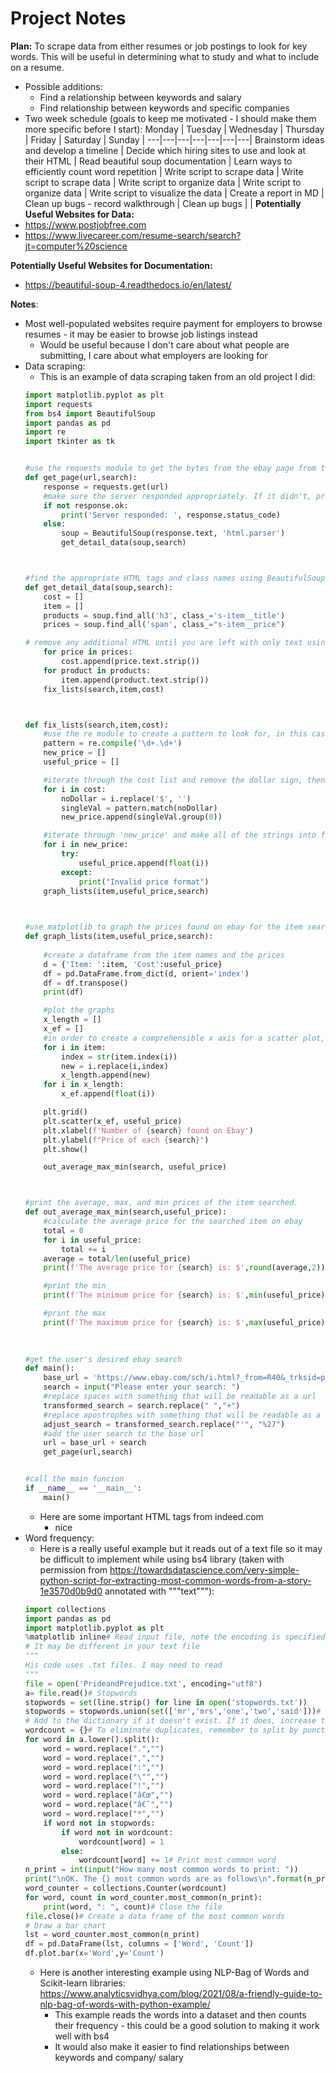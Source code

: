 # Project Notes
__Plan:__ To scrape data from either resumes or job postings to look for key words. This will be useful in determining what to study and what to include on a resume.
* Possible additions: 
    - Find a relationship between keywords and salary
    - Find relationship between keywords and specific companies
* Two week schedule (goals to keep me motivated - I should make them more specific before I start):
    Monday | Tuesday | Wednesday | Thursday | Friday | Saturday | Sunday |
    ---|---|---|---|---|---|---| 
    Brainstorm ideas and develop a timeline | Decide which hiring sites to use and look at their HTML | Read beautiful soup documentation | Learn ways to efficiently count word repetition | Write script to scrape data | Write script to scrape data |
    Write script to organize data | Write script to organize data | Write script to visualize the data | Create a report in MD | Clean up bugs - record walkthrough | Clean up bugs |  |
__Potentially Useful Websites for Data:__
* https://www.postjobfree.com
* https://www.livecareer.com/resume-search/search?jt=computer%20science

__Potentially Useful Websites for Documentation:__
* https://beautiful-soup-4.readthedocs.io/en/latest/

__Notes__:
* Most well-populated websites require payment for employers to browse resumes - it may be easier to browse job listings instead
    - Would be useful because I don't care about what people are submitting, I care about what employers are looking for
* Data scraping: 
    - This is an example of data scraping taken from an old project I did:
    ``` python
    import matplotlib.pyplot as plt
    import requests
    from bs4 import BeautifulSoup
    import pandas as pd
    import re
    import tkinter as tk


    #use the requests module to get the bytes from the ebay page from the user search
    def get_page(url,search):
        response = requests.get(url)
        #make sure the server responded appropriately. If it didn't, print the response code. If it did, parse the html using the BeautifulSoup module
        if not response.ok:
            print('Server responded: ', response.status_code)
        else:
            soup = BeautifulSoup(response.text, 'html.parser')
            get_detail_data(soup,search)



    #find the appropriate HTML tags and class names using BeautifulSoup. Store the item names and the costs in two separate lists
    def get_detail_data(soup,search):
        cost = []
        item = []
        products = soup.find_all('h3', class_='s-item__title')
        prices = soup.find_all('span', class_="s-item__price")

    # remove any additional HTML until you are left with only text using .text.strip()
        for price in prices:
            cost.append(price.text.strip())
        for product in products:
            item.append(product.text.strip())
        fix_lists(search,item,cost)



    def fix_lists(search,item,cost):
        #use the re module to create a pattern to look for, in this case ##.##
        pattern = re.compile('\d+.\d+')
        new_price = []
        useful_price = []

        #iterate through the cost list and remove the dollar sign, then check to make sure the remaining list matches the pattern made using the re module, then append the list to 'new_price'
        for i in cost:
            noDollar = i.replace('$', '')
            singleVal = pattern.match(noDollar)
            new_price.append(singleVal.group(0))

        #iterate through 'new_price' and make all of the strings into floats so that they can be graphed using matplotlib
        for i in new_price:
            try:
                useful_price.append(float(i))
            except: 
                print("Invalid price format")
        graph_lists(item,useful_price,search)
        


    #use matplotlib to graph the prices found on ebay for the item searched by the user. Print out in the terminal the average calculated price, the min, the max, as well as the data frame. 
    def graph_lists(item,useful_price,search):
        
        #create a dataframe from the item names and the prices
        d = {'Item: ':item, 'Cost':useful_price}
        df = pd.DataFrame.from_dict(d, orient='index')
        df = df.transpose()
        print(df)

        #plot the graphs
        x_length = []
        x_ef = []
        #in order to create a comprehensible x axis for a scatter plot, i needed to create a list which held the index of each index in the list for the exact length of the 'item' list
        for i in item:
            index = str(item.index(i))
            new = i.replace(i,index)
            x_length.append(new)
        for i in x_length:
            x_ef.append(float(i))

        plt.grid()
        plt.scatter(x_ef, useful_price)
        plt.xlabel(f'Number of {search} found on Ebay')
        plt.ylabel(f"Price of each {search}")
        plt.show()

        out_average_max_min(search, useful_price)



    #print the average, max, and min prices of the item searched.
    def out_average_max_min(search,useful_price):
        #calculate the average price for the searched item on ebay
        total = 0
        for i in useful_price:
            total += i
        average = total/len(useful_price)
        print(f'The average price for {search} is: $',round(average,2))

        #print the min
        print(f'The minimum price for {search} is: $',min(useful_price))

        #print the max
        print(f'The maximum price for {search} is: $',max(useful_price))
        
        

    #get the user's desired ebay search
    def main():
        base_url = 'https://www.ebay.com/sch/i.html?_from=R40&_trksid=p2380057.m570.l1313&_nkw='
        search = input("Please enter your search: ")
        #replace spaces with something that will be readable as a url
        transformed_search = search.replace(" ","+")
        #replace apostrophes with something that will be readable as a url
        adjust_search = transformed_search.replace("'", "%27")
        #add the user search to the base url
        url = base_url + search
        get_page(url,search)


    #call the main funcion
    if __name__ == '__main__':
        main()
    ```
    - Here are some important HTML tags from indeed.com
        - nice
* Word frequency: 
    - Here is a really useful example but it reads out of a text file so it may be difficult to implement while using bs4 library (taken with permission from https://towardsdatascience.com/very-simple-python-script-for-extracting-most-common-words-from-a-story-1e3570d0b9d0 annotated with """text"""):
    ```python
    import collections
    import pandas as pd
    import matplotlib.pyplot as plt
    %matplotlib inline# Read input file, note the encoding is specified here 
    # It may be different in your text file
    """
    His code uses .txt files. I may need to read
    """
    file = open('PrideandPrejudice.txt', encoding="utf8")
    a= file.read()# Stopwords
    stopwords = set(line.strip() for line in open('stopwords.txt'))
    stopwords = stopwords.union(set(['mr','mrs','one','two','said']))# Instantiate a dictionary, and for every word in the file, 
    # Add to the dictionary if it doesn't exist. If it does, increase the count.
    wordcount = {}# To eliminate duplicates, remember to split by punctuation, and use case demiliters.
    for word in a.lower().split():
        word = word.replace(".","")
        word = word.replace(",","")
        word = word.replace(":","")
        word = word.replace("\"","")
        word = word.replace("!","")
        word = word.replace("â€œ","")
        word = word.replace("â€˜","")
        word = word.replace("*","")
        if word not in stopwords:
            if word not in wordcount:
                wordcount[word] = 1
            else:
                wordcount[word] += 1# Print most common word
    n_print = int(input("How many most common words to print: "))
    print("\nOK. The {} most common words are as follows\n".format(n_print))
    word_counter = collections.Counter(wordcount)
    for word, count in word_counter.most_common(n_print):
        print(word, ": ", count)# Close the file
    file.close()# Create a data frame of the most common words 
    # Draw a bar chart
    lst = word_counter.most_common(n_print)
    df = pd.DataFrame(lst, columns = ['Word', 'Count'])
    df.plot.bar(x='Word',y='Count')
    ```
    - Here is another interesting example using NLP-Bag of Words and Scikit-learn libraries: https://www.analyticsvidhya.com/blog/2021/08/a-friendly-guide-to-nlp-bag-of-words-with-python-example/
        - This example reads the words into a dataset and then counts their frequency - this could be a good solution to making it work well with bs4
        - It would also make it easier to find relationships between keywords and company/ salary
    